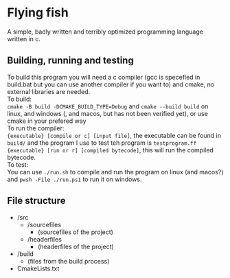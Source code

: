 # Flying fish
A simple, badly written and terribly optimized programming language written in c.

## Building, running and testing
To build this program you will need a c compiler (gcc is specefied in build.bat but you can use 
another compiler if you want to) and cmake, no external libraries are needed.\
To build:\
`cmake -B build -DCMAKE_BUILD_TYPE=Debug` and `cmake --build build` on linux, 
and windows (, and macos, but has not been verified yet), or use cmake in your prefered way\
To run the compiler:\
`{executable} [compile or c] [input file]`, the executable can be found in `build/` and the program
I use to test teh program is `testprogram.ff`\
`{executable} [run or r] [compiled bytecode]`, this will run the compiled bytecode.\
To test:\
You can use `./run.sh` to compile and run the program on linux (and macos?) and 
`pwsh -File ./run.ps1` to run it on windows.

## File structure
- /src
    - /sourcefiles
        - (sourcefiles of the project)
    - /headerfiles
        - (headerfiles of the project)
- /build
    - (files from the build process)
- CmakeLists.txt
